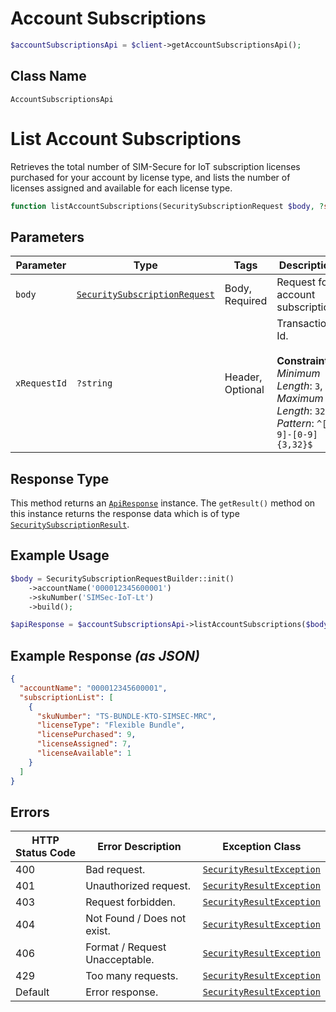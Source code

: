# Account Subscriptions

```php
$accountSubscriptionsApi = $client->getAccountSubscriptionsApi();
```

## Class Name

`AccountSubscriptionsApi`


# List Account Subscriptions

Retrieves the total number of SIM-Secure for IoT subscription licenses purchased for your account by license type, and lists the number of licenses assigned and available for each license type.

```php
function listAccountSubscriptions(SecuritySubscriptionRequest $body, ?string $xRequestId = null): ApiResponse
```

## Parameters

| Parameter | Type | Tags | Description |
|  --- | --- | --- | --- |
| `body` | [`SecuritySubscriptionRequest`](../../doc/models/security-subscription-request.md) | Body, Required | Request for account subscription. |
| `xRequestId` | `?string` | Header, Optional | Transaction Id.<br><br>**Constraints**: *Minimum Length*: `3`, *Maximum Length*: `32`, *Pattern*: `^[0-9]-[0-9]{3,32}$` |

## Response Type

This method returns an [`ApiResponse`](../../doc/api-response.md) instance. The `getResult()` method on this instance returns the response data which is of type [`SecuritySubscriptionResult`](../../doc/models/security-subscription-result.md).

## Example Usage

```php
$body = SecuritySubscriptionRequestBuilder::init()
    ->accountName('000012345600001')
    ->skuNumber('SIMSec-IoT-Lt')
    ->build();

$apiResponse = $accountSubscriptionsApi->listAccountSubscriptions($body);
```

## Example Response *(as JSON)*

```json
{
  "accountName": "000012345600001",
  "subscriptionList": [
    {
      "skuNumber": "TS-BUNDLE-KTO-SIMSEC-MRC",
      "licenseType": "Flexible Bundle",
      "licensePurchased": 9,
      "licenseAssigned": 7,
      "licenseAvailable": 1
    }
  ]
}
```

## Errors

| HTTP Status Code | Error Description | Exception Class |
|  --- | --- | --- |
| 400 | Bad request. | [`SecurityResultException`](../../doc/models/security-result-exception.md) |
| 401 | Unauthorized request. | [`SecurityResultException`](../../doc/models/security-result-exception.md) |
| 403 | Request forbidden. | [`SecurityResultException`](../../doc/models/security-result-exception.md) |
| 404 | Not Found / Does not exist. | [`SecurityResultException`](../../doc/models/security-result-exception.md) |
| 406 | Format / Request Unacceptable. | [`SecurityResultException`](../../doc/models/security-result-exception.md) |
| 429 | Too many requests. | [`SecurityResultException`](../../doc/models/security-result-exception.md) |
| Default | Error response. | [`SecurityResultException`](../../doc/models/security-result-exception.md) |

